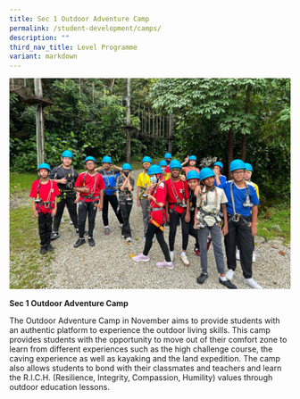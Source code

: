 ```yaml
---
title: Sec 1 Outdoor Adventure Camp
permalink: /student-development/camps/
description: ""
third_nav_title: Level Programme
variant: markdown
---
```

![](/images/sec%201%20camp%202023.jpeg)

**Sec 1 Outdoor Adventure Camp**

The Outdoor Adventure Camp in November aims to provide students with an authentic platform to experience the outdoor living skills. This camp provides students with the opportunity to move out of their comfort zone to learn from different experiences such as the high challenge course, the caving experience as well as kayaking and the land expedition. The camp also allows students to bond with their classmates and teachers and learn the R.I.C.H. (Resilience, Integrity, Compassion, Humility) values through outdoor education lessons.